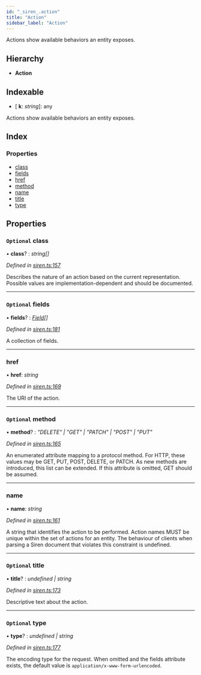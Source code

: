 ```yaml
---
id: "_siren_.action"
title: "Action"
sidebar_label: "Action"
---
```


Actions show available behaviors an entity exposes.

## Hierarchy

* **Action**

## Indexable

* \[ **k**: *string*\]: any

Actions show available behaviors an entity exposes.

## Index

### Properties

* [class](_siren_.action.md#optional-class)
* [fields](_siren_.action.md#optional-fields)
* [href](_siren_.action.md#href)
* [method](_siren_.action.md#optional-method)
* [name](_siren_.action.md#name)
* [title](_siren_.action.md#optional-title)
* [type](_siren_.action.md#optional-type)

## Properties

### `Optional` class

• **class**? : *string[]*

*Defined in [siren.ts:157](https://github.com/comit-network/comit-js-sdk/blob/68ef370/src/siren.ts#L157)*

Describes the nature of an action based on the current representation. Possible values are implementation-dependent and should be documented.

___

### `Optional` fields

• **fields**? : *[Field](_siren_.field.md)[]*

*Defined in [siren.ts:181](https://github.com/comit-network/comit-js-sdk/blob/68ef370/src/siren.ts#L181)*

A collection of fields.

___

###  href

• **href**: *string*

*Defined in [siren.ts:169](https://github.com/comit-network/comit-js-sdk/blob/68ef370/src/siren.ts#L169)*

The URI of the action.

___

### `Optional` method

• **method**? : *"DELETE" | "GET" | "PATCH" | "POST" | "PUT"*

*Defined in [siren.ts:165](https://github.com/comit-network/comit-js-sdk/blob/68ef370/src/siren.ts#L165)*

An enumerated attribute mapping to a protocol method. For HTTP, these values may be GET, PUT, POST, DELETE, or PATCH. As new methods are introduced, this list can be extended. If this attribute is omitted, GET should be assumed.

___

###  name

• **name**: *string*

*Defined in [siren.ts:161](https://github.com/comit-network/comit-js-sdk/blob/68ef370/src/siren.ts#L161)*

A string that identifies the action to be performed. Action names MUST be unique within the set of actions for an entity. The behaviour of clients when parsing a Siren document that violates this constraint is undefined.

___

### `Optional` title

• **title**? : *undefined | string*

*Defined in [siren.ts:173](https://github.com/comit-network/comit-js-sdk/blob/68ef370/src/siren.ts#L173)*

Descriptive text about the action.

___

### `Optional` type

• **type**? : *undefined | string*

*Defined in [siren.ts:177](https://github.com/comit-network/comit-js-sdk/blob/68ef370/src/siren.ts#L177)*

The encoding type for the request. When omitted and the fields attribute exists, the default value is `application/x-www-form-urlencoded`.
